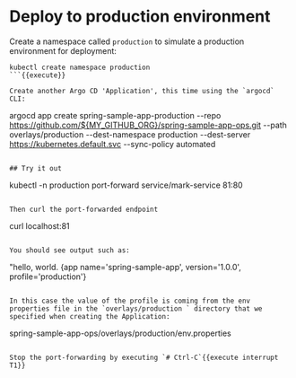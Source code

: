 # Deploy to production environment

Create a namespace called `production` to simulate a production environment for deployment:

```
kubectl create namespace production
```{{execute}}

Create another Argo CD 'Application', this time using the `argocd` CLI:
```
argocd app create spring-sample-app-production --repo https://github.com/${MY_GITHUB_ORG}/spring-sample-app-ops.git --path overlays/production --dest-namespace production --dest-server https://kubernetes.default.svc --sync-policy automated
```{{execute}}

## Try it out
```
kubectl -n production port-forward service/mark-service 81:80
```{{execute T1}}

Then curl the port-forwarded endpoint
```
curl localhost:81
```{{execute T2}}

You should see output such as:
```
"hello, world.  {app name='spring-sample-app', version='1.0.0', profile='production'}
```

In this case the value of the profile is coming from the env properties file in the `overlays/production ` directory that we specified when creating the Application:
```
spring-sample-app-ops/overlays/production/env.properties
```{{execute}}

Stop the port-forwarding by executing `# Ctrl-C`{{execute interrupt T1}}









